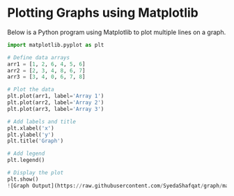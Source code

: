 # Plotting Graphs using Matplotlib

Below is a Python program using Matplotlib to plot multiple lines on a graph.

```python
import matplotlib.pyplot as plt

# Define data arrays
arr1 = [1, 2, 6, 4, 5, 6]
arr2 = [2, 3, 4, 8, 6, 7]
arr3 = [3, 4, 0, 6, 7, 8]

# Plot the data
plt.plot(arr1, label='Array 1')
plt.plot(arr2, label='Array 2')
plt.plot(arr3, label='Array 3')

# Add labels and title
plt.xlabel('x')
plt.ylabel('y')
plt.title('Graph')

# Add legend
plt.legend()

# Display the plot
plt.show()
![Graph Output](https://raw.githubusercontent.com/SyedaShafqat/graph/master/graph.png)

